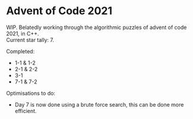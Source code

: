 # Advent of Code 2021
WIP. Belatedly working through the algorithmic puzzles of advent of code 2021, in C++.  
Current star tally: 7.

Completed:
- 1-1 & 1-2
- 2-1 & 2-2
- 3-1
- 7-1 & 7-2

Optimisations to do:

- Day 7 is now done using a brute force search, this can be done more efficient.
